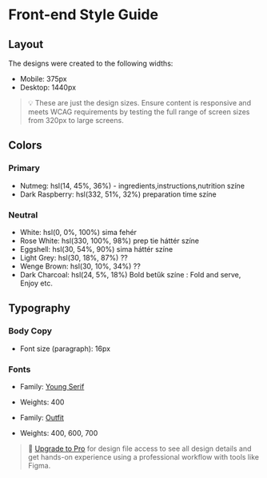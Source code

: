 # Front-end Style Guide

## Layout

The designs were created to the following widths:

- Mobile: 375px
- Desktop: 1440px

> 💡 These are just the design sizes. Ensure content is responsive and meets WCAG requirements by testing the full range of screen sizes from 320px to large screens.

## Colors

### Primary

- Nutmeg: hsl(14, 45%, 36%) - ingredients,instructions,nutrition színe
- Dark Raspberry: hsl(332, 51%, 32%) preparation time színe

### Neutral

- White: hsl(0, 0%, 100%) sima fehér
- Rose White: hsl(330, 100%, 98%) prep tie háttér színe
- Eggshell: hsl(30, 54%, 90%) sima háttér színe
- Light Grey: hsl(30, 18%, 87%) ??
- Wenge Brown: hsl(30, 10%, 34%) ??
- Dark Charcoal: hsl(24, 5%, 18%) Bold betűk színe : Fold and serve, Enjoy etc.

## Typography

### Body Copy

- Font size (paragraph): 16px

### Fonts

- Family: [Young Serif](https://fonts.google.com/specimen/Young+Serif)
- Weights: 400

- Family: [Outfit](https://fonts.google.com/specimen/Outfit)
- Weights: 400, 600, 700

> 💎 [Upgrade to Pro](https://www.frontendmentor.io/pro?ref=style-guide) for design file access to see all design details and get hands-on experience using a professional workflow with tools like Figma.
